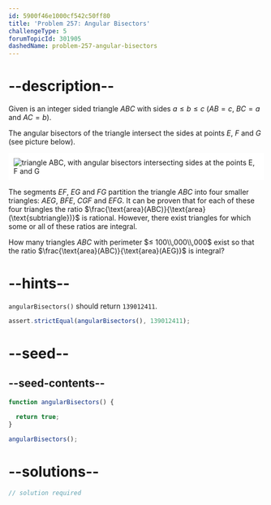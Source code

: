 ```yaml
---
id: 5900f46e1000cf542c50ff80
title: 'Problem 257: Angular Bisectors'
challengeType: 5
forumTopicId: 301905
dashedName: problem-257-angular-bisectors
---
```


# --description--

Given is an integer sided triangle $ABC$ with sides $a ≤ b ≤ c$ ($AB = c$, $BC = a$ and $AC = b$).

The angular bisectors of the triangle intersect the sides at points $E$, $F$ and $G$ (see picture below).

<img class="img-responsive center-block" alt="triangle ABC, with angular bisectors intersecting sides at the points E, F and G" src="https://cdn.freecodecamp.org/curriculum/project-euler/angular-bisectors.gif" style="background-color: white; padding: 10px;">

The segments $EF$, $EG$ and $FG$ partition the triangle $ABC$ into four smaller triangles: $AEG$, $BFE$, $CGF$ and $EFG$. It can be proven that for each of these four triangles the ratio $\frac{\text{area}(ABC)}{\text{area}(\text{subtriangle})}$ is rational. However, there exist triangles for which some or all of these ratios are integral.

How many triangles $ABC$ with perimeter $≤ 100\\,000\\,000$ exist so that the ratio $\frac{\text{area}(ABC)}{\text{area}(AEG)}$ is integral?

# --hints--

`angularBisectors()` should return `139012411`.

```js
assert.strictEqual(angularBisectors(), 139012411);
```

# --seed--

## --seed-contents--

```js
function angularBisectors() {

  return true;
}

angularBisectors();
```

# --solutions--

```js
// solution required
```
